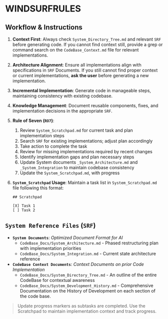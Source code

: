 # WINDSURFRULES

## Workflow & Instructions
1. **Context First**: Always check `System_Directory_Tree.md` and relevant `SRF` before generating code. If you cannot find context still, provide a grep or command search on the `CodeBase_Context.md` file for relevant implementations.
2. **Architecture Alignment**: Ensure all implementations align with specifications in `SRF` Documents. If you still cannot find proper context or current implementations, **ask the user** before generating a new implementation.
3. **Incremental Implementation**: Generate code in manageable steps, maintaining consistency with existing codebase.
4. **Knowledge Management**: Document reusable components, fixes, and implementation decisions in the appropriate `SRF`.

5. **Rule of Seven (`RO7`)**:
   1. Review `System_Scratchpad.md` for current task and plan implementation steps
   2. Search `SRF` for existing implementations; adjust plan accordingly
   3. Take action to complete the task
   4. Review for missing implementations required by recent changes
   5. Identify implementation gaps and plan necessary steps
   6. Update  System documents `_System_Architecture.md` and `_System_Integration` to maintain codebase consistency
   7. Update the `System_Scratchpad.md`, with progress


6. **`System_Scratchpad` Usage**: Maintain a task list in `System_Scratchpad.md` file following this format:
   ```
   ## Scratchpad
   
   [X] Task 1
   [ ] Task 2
   ```
   
## `System Reference Files` (`SRF`)
- **`System Documents`**: *Optimized Document Format for AI*
  - `CodeBase_Docs/System_Architecture.md` - Phased restructuring plan with implementation priorities
  - `CodeBase_Docs/System_Integration.md` - Current state architecture reference
- **`CodeBase Context Documents`**: *Context Documents on prior Code Implementation*
  - `CodeBase_Docs/System_Directory_Tree.md` - An outline of the entire CodeBase for contextual awareness
  - `CodeBase_Docs/System_Development_History.md` - Comprehensive Documentation on the History of Development on each section of the code base.

> Update progress markers as subtasks are completed. Use the Scratchpad to maintain implementation context and track progress.